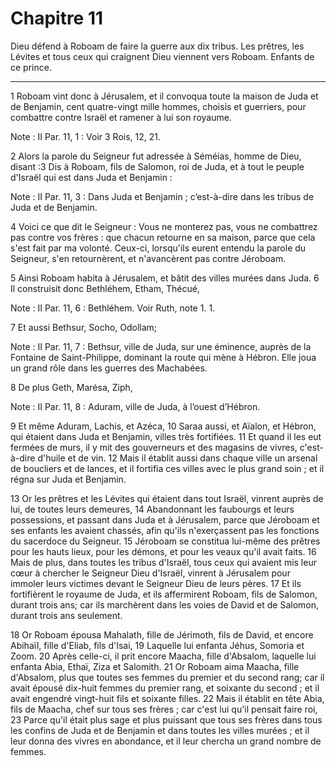 # Chapitre 11

Dieu défend à Roboam de faire la guerre aux dix tribus.
Les prêtres, les Lévites et tous ceux qui craignent Dieu viennent vers Roboam.
Enfants de ce prince.

***

1 Roboam vint donc à Jérusalem, et il convoqua toute la maison de Juda et de Benjamin, cent quatre-vingt mille hommes, choisis et guerriers, pour combattre contre Israël et ramener à lui son royaume.

<span class="bible-note">Note : </span> II Par. 11, 1 : Voir 3 Rois, 12, 21.

2 Alors la parole du Seigneur fut adressée à Séméias, homme de Dieu, disant :3 Dis à Roboam, fils de Salomon, roi de Juda, et à tout le peuple d'Israël qui est dans Juda et Benjamin :

<span class="bible-note">Note : </span> II Par. 11, 3 : Dans Juda et Benjamin ; c’est-à-dire dans les tribus de Juda et de Benjamin.

4 Voici ce que dit le Seigneur : Vous ne monterez pas, vous ne combattrez pas contre vos frères : que chacun retourne en sa maison, parce que cela s'est fait par ma volonté. Ceux-ci, lorsqu'ils eurent entendu la parole du Seigneur, s'en retournèrent, et n'avancèrent pas contre Jéroboam.


5 Ainsi Roboam habita à Jérusalem, et bâtit des villes murées dans Juda. 6 Il construisit donc Bethléhem, Etham, Thécué,

<span class="bible-note">Note : </span> II Par. 11, 6 : Bethléhem. Voir Ruth, note 1. 1.

7 Et aussi Bethsur, Socho, Odollam;

<span class="bible-note">Note : </span> II Par. 11, 7 : Bethsur, ville de Juda, sur une éminence, auprès de la Fontaine de Saint-Philippe, dominant la route qui mène à Hébron. Elle joua un grand rôle dans les guerres des Machabées.

8 De plus Geth, Marésa, Ziph,

<span class="bible-note">Note : </span> II Par. 11, 8 : Aduram, ville de Juda, à l’ouest d’Hébron.

9 Et même Aduram, Lachis, et Azéca, 10 Saraa aussi, et Aïalon, et Hébron, qui étaient dans Juda et Benjamin, villes très fortifiées. 11 Et quand il les eut fermées de murs, il y mit des gouverneurs et des magasins de vivres, c'est-à-dire d'huile et de vin. 12 Mais il établit aussi dans chaque ville un arsenal de boucliers et de lances, et il fortifia ces villes avec le plus grand soin ; et il régna sur Juda et Benjamin.


13 Or les prêtres et les Lévites qui étaient dans tout Israël, vinrent auprès de lui, de toutes leurs demeures, 14 Abandonnant les faubourgs et leurs possessions, et passant dans Juda et à Jérusalem, parce que Jéroboam et ses enfants les avaient chassés, afin qu'ils n'exerçassent pas les fonctions du sacerdoce du Seigneur. 15 Jéroboam se constitua lui-même des prêtres pour les hauts lieux, pour les démons, et pour les veaux qu'il avait faits. 16 Mais de plus, dans toutes les tribus d'Israël, tous ceux qui avaient mis leur cœur à chercher le Seigneur Dieu d'Israël, vinrent à Jérusalem pour immoler leurs victimes devant le Seigneur Dieu de leurs pères. 17 Et ils fortifièrent le royaume de Juda, et ils affermirent Roboam, fils de Salomon, durant trois ans; car ils marchèrent dans les voies de David et de Salomon, durant trois ans seulement.


18 Or Roboam épousa Mahalath, fille de Jérimoth, fils de David, et encore Abihaïl, fille d'Eliab, fils d'Isai, 19 Laquelle lui enfanta Jéhus, Somoria et Zoom. 20 Après celle-ci, il prit encore Maacha, fille d'Absalom, laquelle lui enfanta Abia, Ethaï, Ziza et Salomith. 21 Or Roboam aima Maacha, fille d'Absalom, plus que toutes ses femmes du premier et du second rang; car il avait épousé dix-huit femmes du premier rang, et soixante du second ; et il avait engendré vingt-huit fils et soixante filles. 22 Mais il établit en tête Abia, fils de Maacha, chef sur tous ses frères ; car c'est lui qu'il pensait faire roi, 23 Parce qu'il était plus sage et plus puissant que tous ses frères dans tous les confins de Juda et de Benjamin et dans toutes les villes murées ; et il leur donna des vivres en abondance, et il leur chercha un grand nombre de femmes.

